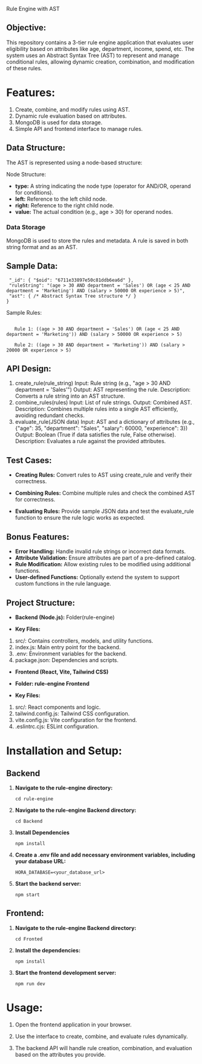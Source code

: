 Rule Engine with AST

## Objective:

This repository contains a 3-tier rule engine application that evaluates user eligibility based on attributes like age, department, income, spend, etc. The system uses an Abstract Syntax Tree (AST) to represent and manage conditional rules, allowing dynamic creation, combination, and modification of these rules.

# Features:

1. Create, combine, and modify rules using AST.
2. Dynamic rule evaluation based on attributes.
3. MongoDB is used for data storage.
4. Simple API and frontend interface to manage rules.

## Data Structure:
The AST is represented using a node-based structure:

Node Structure:
- **type:** A string indicating the node type (operator for AND/OR, operand for conditions).
- **left:** Reference to the left child node.
- **right:** Reference to the right child node.
- **value:** The actual condition (e.g., age > 30) for operand nodes.

### Data Storage
MongoDB is used to store the rules and metadata.
A rule is saved in both string format and as an AST.

## Sample Data:

 ```{
  "_id": { "$oid": "6711e33897e50c81ddb6ea6d" },
  "ruleString": "(age > 30 AND department = 'Sales') OR (age < 25 AND department = 'Marketing') AND (salary > 50000 OR experience > 5)",
  "ast": { /* Abstract Syntax Tree structure */ }
}
  ```
Sample Rules:
 ```

    Rule 1: ((age > 30 AND department = 'Sales') OR (age < 25 AND department = 'Marketing')) AND (salary > 50000 OR experience > 5)

    Rule 2: ((age > 30 AND department = 'Marketing')) AND (salary > 20000 OR experience > 5)
 ```
## API Design: 

1. create_rule(rule_string)
Input: Rule string (e.g., "age > 30 AND department = 'Sales'")
Output: AST representing the rule.
Description: Converts a rule string into an AST structure.
2. combine_rules(rules)
Input: List of rule strings.
Output: Combined AST.
Description: Combines multiple rules into a single AST efficiently, avoiding redundant checks.
3. evaluate_rule(JSON data)
Input: AST and a dictionary of attributes (e.g., {"age": 35, "department": "Sales", "salary": 60000, "experience": 3})
Output: Boolean (True if data satisfies the rule, False otherwise).
Description: Evaluates a rule against the provided attributes.

## Test Cases:

- **Creating Rules:** Convert rules to AST using create_rule and verify their correctness.

- **Combining Rules:** Combine multiple rules and check the combined AST for correctness.

- **Evaluating Rules:** Provide sample JSON data and test the evaluate_rule function to ensure the rule logic works as expected.

## Bonus Features:

- **Error Handling:** Handle invalid rule strings or incorrect data formats.
- **Attribute Validation:** Ensure attributes are part of a pre-defined catalog.
- **Rule Modification:** Allow existing rules to be modified using additional functions.
- **User-defined Functions:** Optionally extend the system to support custom functions in the rule language.

## Project Structure:
- **Backend (Node.js):** Folder(rule-engine)


- **Key Files:**

1. src/: Contains controllers, models, and utility functions.
2. index.js: Main entry point for the backend.
3. .env: Environment variables for the backend.
4. package.json: Dependencies and scripts.
   
- **Frontend (React, Vite, Tailwind CSS)**

- **Folder: rule-engine Frontend**

- **Key Files:**

1. src/: React components and logic.
2. tailwind.config.js: Tailwind CSS configuration.
3. vite.config.js: Vite configuration for the frontend.
4. .eslintrc.cjs: ESLint configuration.

# Installation and Setup:

## Backend

1. **Navigate to the rule-engine directory:**
   
    ```cd rule-engine```

2. **Navigate to the rule-engine Backend directory:**
   
    ```cd Backend```   

3. **Install  Dependencies**

   
    ```npm install```

4. **Create a .env file and add necessary environment variables, including your database URL:**
   
    ```HORA_DATABASE=<your_database_url>```

5. **Start the backend server:**
   
    ```npm start```

## Frontend:

1. **Navigate to the rule-engine Backend directory:**
   
    ```cd Fronted```

2. **Install the dependencies:**
   
    ```npm install```

3. **Start the frontend development server:**
   
    ```npm run dev```

# Usage:

1. Open the frontend application in your browser.

2. Use the interface to create, combine, and evaluate rules dynamically.

3. The backend API will handle rule creation, combination, and evaluation based on the attributes you provide.
